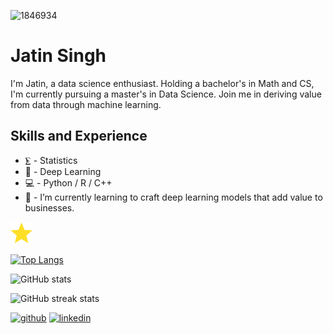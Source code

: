 ![1846934](https://github.com/JatinSingh007/JatinSingh007/assets/54170834/121c9cf0-094e-4113-b25d-6aedda55ed6e)

# Jatin Singh

I'm Jatin, a data science enthusiast. Holding a bachelor's in Math and CS, I'm currently pursuing a master's in Data Science. Join me in deriving value from data through machine learning. 

## Skills and Experience

* ⨊  - Statistics
* 🧠 - Deep Learning
* 💻 - Python / R / C++
* 🌱 - I’m currently learning to craft deep learning models that add value to businesses. 


<a href='https://stars.github.com/'><img src='https://raw.githubusercontent.com/acervenky/animated-github-badges/master/assets/starbadge.gif' width='35' height='35'></a> 

[![Top Langs](https://github-readme-stats.vercel.app/api/top-langs/?username=JatinSingh007)](https://github.com/anuraghazra/github-readme-stats)

![GitHub stats](https://github-readme-stats.vercel.app/api?username=JatinSingh007&show_icons=true)  

![GitHub streak stats](https://streak-stats.demolab.com/?user=JatinSingh007)  

[<img src='https://cdn.jsdelivr.net/npm/simple-icons@3.0.1/icons/github.svg' alt='github' height='40'>](https://github.com/https://github.com/JatinSingh007)  [<img src='https://cdn.jsdelivr.net/npm/simple-icons@3.0.1/icons/linkedin.svg' alt='linkedin' height='40'>](https://www.linkedin.com/in/https://www.linkedin.com/in/jatin-singh321//)  

